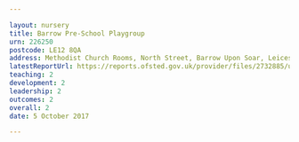 ```yaml
---

layout: nursery
title: Barrow Pre-School Playgroup
urn: 226250
postcode: LE12 8QA
address: Methodist Church Rooms, North Street, Barrow Upon Soar, Leicestershire, LE12 8QA
latestReportUrl: https://reports.ofsted.gov.uk/provider/files/2732885/urn/226250.pdf
teaching: 2
development: 2
leadership: 2
outcomes: 2
overall: 2
date: 5 October 2017

---
```

